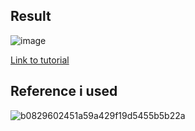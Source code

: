 ## Result
![image](https://github.com/user-attachments/assets/c9eda682-9b29-48e2-9878-e265bd374432)



[Link to tutorial ](https://www.youtube.com/watch?v=4OUYOKGl7x0&list=PLLeqUQcU6Yv757FnikeWVhqJ61pxmQNMx)

## Reference i used
![b0829602451a59a429f19d5455b5b22a](https://github.com/user-attachments/assets/27fec503-864d-4ed6-9584-d3143b90e9b5)

